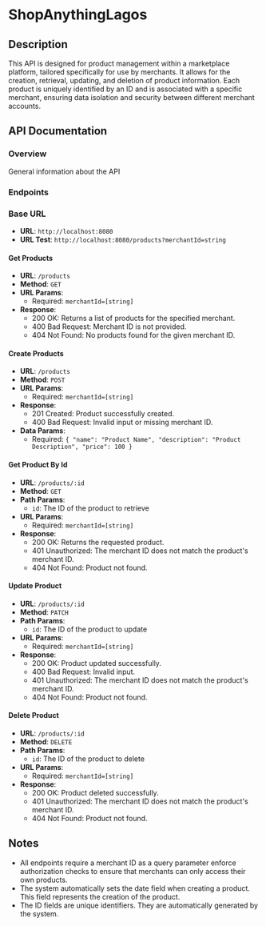 # ShopAnythingLagos

## Description
This API is designed for product management within a marketplace platform, tailored specifically for use by merchants. It allows for the creation, retrieval, updating, and deletion of product information. Each product is uniquely identified by an ID and is associated with a specific merchant, ensuring data isolation and security between different merchant accounts.

## API Documentation

### Overview
General information about the API

### Endpoints

### Base URL
- **URL**: `http://localhost:8080`
- **URL Test**: `http://localhost:8080/products?merchantId=string`

#### Get Products
- **URL**: `/products`
- **Method**: `GET`
- **URL Params**: 
  - Required: `merchantId=[string]`
- **Response**: 
  - 200 OK: Returns a list of products for the specified merchant.
  - 400 Bad Request: Merchant ID is not provided.
  - 404 Not Found: No products found for the given merchant ID.

#### Create Products
- **URL**: `/products`
- **Method**: `POST`
- **URL Params**: 
  - Required: `merchantId=[string]`
- **Response**: 
  - 201 Created: Product successfully created.
  - 400 Bad Request: Invalid input or missing merchant ID.
- **Data Params**: 
  - Required: `{ "name": "Product Name", "description": "Product Description", "price": 100 }`

#### Get Product By Id
- **URL**: `/products/:id`
- **Method**: `GET`
- **Path Params**: 
  - `id`: The ID of the product to retrieve
- **URL Params**: 
  - Required: `merchantId=[string]`
- **Response**: 
  - 200 OK: Returns the requested product.
  - 401 Unauthorized: The merchant ID does not match the product's merchant ID.
  - 404 Not Found: Product not found.

#### Update Product
- **URL**: `/products/:id`
- **Method**: `PATCH`
- **Path Params**: 
  - `id`: The ID of the product to update
- **URL Params**: 
  - Required: `merchantId=[string]`
- **Response**: 
  - 200 OK: Product updated successfully.
  - 400 Bad Request: Invalid input.
  - 401 Unauthorized: The merchant ID does not match the product's merchant ID.
  - 404 Not Found: Product not found.
  
#### Delete Product
- **URL**: `/products/:id`
- **Method**: `DELETE`
- **Path Params**: 
  - `id`: The ID of the product to delete
- **URL Params**: 
  - Required: `merchantId=[string]`
- **Response**: 
  - 200 OK: Product deleted successfully.
  - 401 Unauthorized: The merchant ID does not match the product's merchant ID.
  - 404 Not Found: Product not found.

## Notes
- All endpoints require a merchant ID as a query parameter enforce authorization checks to ensure that merchants can only access their own products.
- The system automatically sets the date field when creating a product. This field represents the creation of the product.
- The ID fields are unique identifiers. They are automatically generated by the system.
